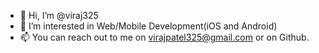 - 👋 Hi, I’m @viraj325
- 👀 I’m interested in Web/Mobile Development(iOS and Android)
- 📫 You can reach out to me on virajpatel325@gmail.com or on Github.

<!---
viraj325/viraj325 is a ✨ special ✨ repository because its `README.md` (this file) appears on your GitHub profile.
You can click the Preview link to take a look at your changes.
--->
